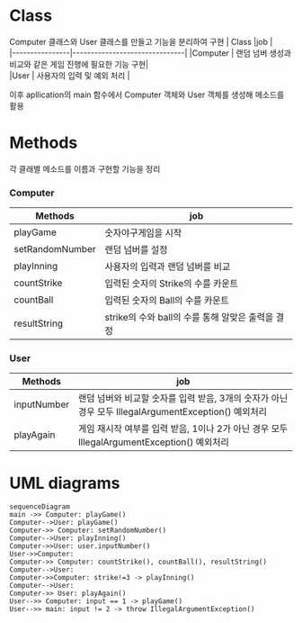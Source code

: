 




# Class

Computer 클래스와 User 클래스를 만들고 기능을 분리하여 구현
|     Class           |job                     |                        
|----------------|-------------------------------|
|Computer		|  랜덤 넘버 생성과 비교와 같은 게임 진행에 필요한 기능 구현|            
|User          | 사용자의 입력 및 예외 처리          |

이후 apllication의 main 함수에서 Computer 객체와 User 객체를 생성해 메소드를 활용
# Methods
각 클래별  메소드를 이름과 구현할 기능을 정리
### Computer
|       Methods        | job                     |                        
|----------------|-------------------------------|
|playGame|  숫자야구게임을 시작|            
|setRandomNumber | 랜덤 넘버를 설정          |    
|playInning| 사용자의 입력과 랜덤 넘버를 비교       | 
|countStrike| 입력된 숫자의 Strike의 수를 카운트       |   
|countBall|  입력된 숫자의 Ball의 수를 카운트| 
|resultString|  strike의 수와 ball의 수를 통해 알맞은 출력을 결정|        
### User
|       Methods        | job                     |                        
|----------------|-------------------------------|
|inputNumber| 랜덤 넘버와 비교할 숫자를 입력 받음, 3개의 숫자가 아닌 경우 모두 IllegalArgumentException() 예외처리|            
|playAgain| 게임 재시작 여부를 입력 받음,  1이나 2가 아닌 경우 모두 IllegalArgumentException() 예외처리|             

# UML diagrams



```mermaid
sequenceDiagram
main ->> Computer: playGame()
Computer-->User: playGame()
Computer->> Computer: setRandomNumber()
Computer-->User: playInning()
Computer->>User: user.inputNumber()
User->>Computer: 
Computer->> Computer: countStrike(), countBall(), resultString()
Computer-->User: 
Computer->>Computer: strike!=3 -> playInning()
Computer-->User: 
Computer->> User: playAgain()
User-->> Computer: input == 1 -> playGame()
User-->> main: input != 2 -> throw IllegalArgumentException()
```
